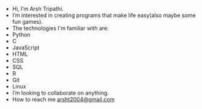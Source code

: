 -  Hi, I’m Arsh Tripathi.
-  I’m interested in creating programs that make life easy(also maybe some fun games).
-  The technologies I'm familiar with are:
-  Python
-  C
-  JavaScript
-  HTML
-  CSS
-  SQL
-  R
-  Git
-  Linux
-  I’m looking to collaborate on anything.
-  How to reach me arsht2004@gmail.com

<!---
Vortex-0911/Vortex-0911 is a ✨ special ✨ repository because its `README.md` (this file) appears on your GitHub profile.
You can click the Preview link to take a look at your changes.
--->
